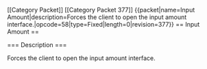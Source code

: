 \[\[Category Packet\]\] \[\[Category Packet 377\]\] {{packet\|name=Input
Amount\|description=Forces the client to open the input amount
interface.\|opcode=58\|type=Fixed\|length=0\|revision=377}} == Input
Amount ==

=== Description ===

Forces the client to open the input amount interface.
